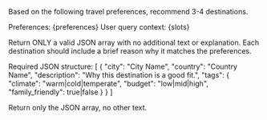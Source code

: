 Based on the following travel preferences, recommend 3-4 destinations.

Preferences: {preferences}
User query context: {slots}

Return ONLY a valid JSON array with no additional text or explanation. Each destination should include a brief reason why it matches the preferences.

Required JSON structure:
[
  {
    "city": "City Name",
    "country": "Country Name", 
    "description": "Why this destination is a good fit.",
    "tags": {
      "climate": "warm|cold|temperate",
      "budget": "low|mid|high",
      "family_friendly": true|false
    }
  }
]

Return only the JSON array, no other text.
